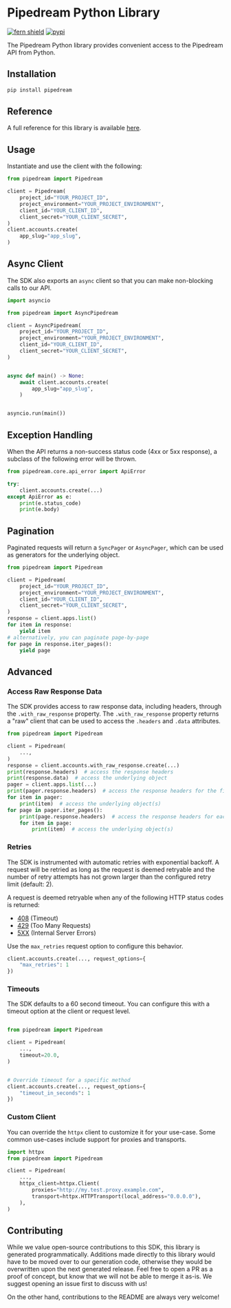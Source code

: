 # Pipedream Python Library

[![fern shield](https://img.shields.io/badge/%F0%9F%8C%BF-Built%20with%20Fern-brightgreen)](https://buildwithfern.com?utm_source=github&utm_medium=github&utm_campaign=readme&utm_source=https%3A%2F%2Fgithub.com%2FPipedreamHQ%2Fpipedream-sdk-python)
[![pypi](https://img.shields.io/pypi/v/pipedream)](https://pypi.python.org/pypi/pipedream)

The Pipedream Python library provides convenient access to the Pipedream API from Python.

## Installation

```sh
pip install pipedream
```

## Reference

A full reference for this library is available [here](https://github.com/PipedreamHQ/pipedream-sdk-python/blob/HEAD/./reference.md).

## Usage

Instantiate and use the client with the following:

```python
from pipedream import Pipedream

client = Pipedream(
    project_id="YOUR_PROJECT_ID",
    project_environment="YOUR_PROJECT_ENVIRONMENT",
    client_id="YOUR_CLIENT_ID",
    client_secret="YOUR_CLIENT_SECRET",
)
client.accounts.create(
    app_slug="app_slug",
)
```

## Async Client

The SDK also exports an `async` client so that you can make non-blocking calls to our API.

```python
import asyncio

from pipedream import AsyncPipedream

client = AsyncPipedream(
    project_id="YOUR_PROJECT_ID",
    project_environment="YOUR_PROJECT_ENVIRONMENT",
    client_id="YOUR_CLIENT_ID",
    client_secret="YOUR_CLIENT_SECRET",
)


async def main() -> None:
    await client.accounts.create(
        app_slug="app_slug",
    )


asyncio.run(main())
```

## Exception Handling

When the API returns a non-success status code (4xx or 5xx response), a subclass of the following error
will be thrown.

```python
from pipedream.core.api_error import ApiError

try:
    client.accounts.create(...)
except ApiError as e:
    print(e.status_code)
    print(e.body)
```

## Pagination

Paginated requests will return a `SyncPager` or `AsyncPager`, which can be used as generators for the underlying object.

```python
from pipedream import Pipedream

client = Pipedream(
    project_id="YOUR_PROJECT_ID",
    project_environment="YOUR_PROJECT_ENVIRONMENT",
    client_id="YOUR_CLIENT_ID",
    client_secret="YOUR_CLIENT_SECRET",
)
response = client.apps.list()
for item in response:
    yield item
# alternatively, you can paginate page-by-page
for page in response.iter_pages():
    yield page
```

## Advanced

### Access Raw Response Data

The SDK provides access to raw response data, including headers, through the `.with_raw_response` property.
The `.with_raw_response` property returns a "raw" client that can be used to access the `.headers` and `.data` attributes.

```python
from pipedream import Pipedream

client = Pipedream(
    ...,
)
response = client.accounts.with_raw_response.create(...)
print(response.headers)  # access the response headers
print(response.data)  # access the underlying object
pager = client.apps.list(...)
print(pager.response.headers)  # access the response headers for the first page
for item in pager:
    print(item)  # access the underlying object(s)
for page in pager.iter_pages():
    print(page.response.headers)  # access the response headers for each page
    for item in page:
        print(item)  # access the underlying object(s)
```

### Retries

The SDK is instrumented with automatic retries with exponential backoff. A request will be retried as long
as the request is deemed retryable and the number of retry attempts has not grown larger than the configured
retry limit (default: 2).

A request is deemed retryable when any of the following HTTP status codes is returned:

- [408](https://developer.mozilla.org/en-US/docs/Web/HTTP/Status/408) (Timeout)
- [429](https://developer.mozilla.org/en-US/docs/Web/HTTP/Status/429) (Too Many Requests)
- [5XX](https://developer.mozilla.org/en-US/docs/Web/HTTP/Status/500) (Internal Server Errors)

Use the `max_retries` request option to configure this behavior.

```python
client.accounts.create(..., request_options={
    "max_retries": 1
})
```

### Timeouts

The SDK defaults to a 60 second timeout. You can configure this with a timeout option at the client or request level.

```python

from pipedream import Pipedream

client = Pipedream(
    ...,
    timeout=20.0,
)


# Override timeout for a specific method
client.accounts.create(..., request_options={
    "timeout_in_seconds": 1
})
```

### Custom Client

You can override the `httpx` client to customize it for your use-case. Some common use-cases include support for proxies
and transports.

```python
import httpx
from pipedream import Pipedream

client = Pipedream(
    ...,
    httpx_client=httpx.Client(
        proxies="http://my.test.proxy.example.com",
        transport=httpx.HTTPTransport(local_address="0.0.0.0"),
    ),
)
```

## Contributing

While we value open-source contributions to this SDK, this library is generated programmatically.
Additions made directly to this library would have to be moved over to our generation code,
otherwise they would be overwritten upon the next generated release. Feel free to open a PR as
a proof of concept, but know that we will not be able to merge it as-is. We suggest opening
an issue first to discuss with us!

On the other hand, contributions to the README are always very welcome!
